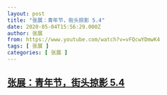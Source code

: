 ```yaml
---
layout: post
title: "张展：青年节，街头掠影 5.4"
date: 2020-05-04T15:56:29.000Z
author: 张展
from: https://www.youtube.com/watch?v=vFQcwYDmwK4
tags: [ 张展 ]
categories: [ 张展 ]
---
```

<!--1588607789000-->
[张展：青年节，街头掠影 5.4](https://www.youtube.com/watch?v=vFQcwYDmwK4)
------

<div>

</div>
